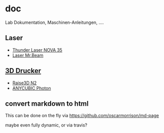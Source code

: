 # doc
Lab Dokumentation, Maschinen-Anleitungen, ....

## Laser

- [Thunder Laser NOVA 35](Laser-Thunder-NOVA-35.md)
- [Laser Mr.Beam](Laser-Thunder-NOVA-35.md)

## [3D Drucker](3D-Drucker.md)

- [Raise3D N2](3D-Drucker.md#raise3d-n2)
- [ANYCUBIC Photon](3D-Drucker.md#anycubic-photon)

## convert markdown to html
This can be done on the fly via
https://github.com/oscarmorrison/md-page

maybe even fully dynamic, or via travis?
